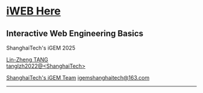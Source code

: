 # [iWEB Here](/)

## Interactive Web Engineering Basics

ShanghaiTech's iGEM 2025

[Lin-Zheng TANG](https://zivmax.top)  
[tanglzh2022@\<ShanghaiTech\>](mailto:tanglzh2022@shanghaitech.edu.cn)

[ShanghaiTech's iGEM Team](https://www.shanghaitech.edu.cn/eng/2024/1105/c1260a1102357/page.htm)
[igemshanghaitech@163.com](mailto:igemshanghaitech@163.com)

---
